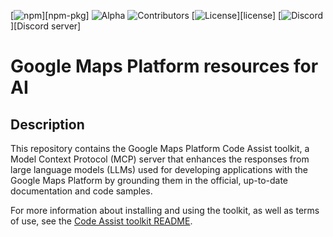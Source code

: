 [![npm](https://img.shields.io/npm/v/@googlemaps/code-assist-mcp)][npm-pkg]
![Alpha](https://img.shields.io/badge/release-alpha-orange)
![Contributors](https://img.shields.io/github/contributors/googlemaps/REPO?color=green)
[![License](https://img.shields.io/github/license/googlemaps/REPO?color=blue)][license]
[![Discord](https://img.shields.io/discord/676948200904589322?color=6A7EC2&logo=discord&logoColor=ffffff)][Discord server]

# Google Maps Platform resources for AI

## **Description**

This repository contains the Google Maps Platform Code Assist toolkit, a Model Context Protocol (MCP) server that enhances the responses from large language models (LLMs) used for developing applications with the Google Maps Platform by grounding them in the official, up-to-date documentation and code samples.

For more information about installing and using the toolkit, as well as terms of use, see the [Code Assist toolkit README](packages/code-assist/README.md).
